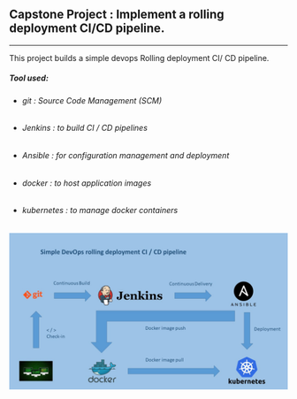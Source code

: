 ## Capstone Project : Implement a rolling deployment CI/CD pipeline.

---

This project builds a simple devops Rolling deployment CI/ CD pipeline.

##### Tool used:
- ######  git :  Source Code Management (SCM) 
- ######  Jenkins :  to build CI / CD pipelines
- ###### Ansible : for configuration management and deployment
- ###### docker : to host application images
- ###### kubernetes : to manage docker containers 

![simple devops cicd pipeline](Capstone-Project/images/cicd.jpg)

